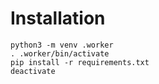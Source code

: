 # Installation

```
python3 -m venv .worker
. .worker/bin/activate
pip install -r requirements.txt
deactivate
```